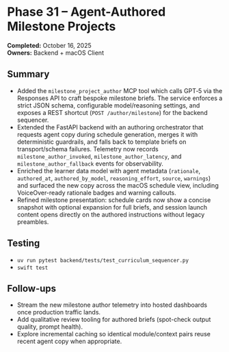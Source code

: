 # Phase 31 – Agent-Authored Milestone Projects

**Completed:** October 16, 2025  
**Owners:** Backend + macOS Client

## Summary
- Added the `milestone_project_author` MCP tool which calls GPT‑5 via the Responses API to craft bespoke milestone briefs. The service enforces a strict JSON schema, configurable model/reasoning settings, and exposes a REST shortcut (`POST /author/milestone`) for the backend sequencer.
- Extended the FastAPI backend with an authoring orchestrator that requests agent copy during schedule generation, merges it with deterministic guardrails, and falls back to template briefs on transport/schema failures. Telemetry now records `milestone_author_invoked`, `milestone_author_latency`, and `milestone_author_fallback` events for observability.
- Enriched the learner data model with agent metadata (`rationale`, `authored_at`, `authored_by_model`, `reasoning_effort`, `source`, `warnings`) and surfaced the new copy across the macOS schedule view, including VoiceOver-ready rationale badges and warning callouts.
- Refined milestone presentation: schedule cards now show a concise snapshot with optional expansion for full briefs, and session launch content opens directly on the authored instructions without legacy preambles.

## Testing
- `uv run pytest backend/tests/test_curriculum_sequencer.py`
- `swift test`

## Follow-ups
- Stream the new milestone author telemetry into hosted dashboards once production traffic lands.
- Add qualitative review tooling for authored briefs (spot-check output quality, prompt health).
- Explore incremental caching so identical module/context pairs reuse recent agent copy when appropriate.
